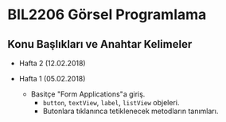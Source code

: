 # BIL2206 Görsel Programlama

## Konu Başlıkları ve Anahtar Kelimeler

- Hafta 2 (12.02.2018)


- Hafta 1 (05.02.2018)
  - Basitçe "Form Applications"a giriş.
    - `button`, `textView`, `label`, `listView` objeleri.
    - Butonlara tıklanınca tetiklenecek metodların tanımları.
